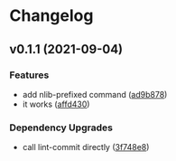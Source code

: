 # Changelog

## v0.1.1 (2021-09-04)

### Features

- add nlib-prefixed command ([ad9b878](https://github.com/nlibjs/cleanup-package-json/commit/ad9b878e813938ac7fe2572fc145fb29b2317508))
- it works ([affd430](https://github.com/nlibjs/cleanup-package-json/commit/affd4302dd871d3318ac3a7cc8eec4acea9ebb86))

### Dependency Upgrades

- call lint-commit directly ([3f748e8](https://github.com/nlibjs/cleanup-package-json/commit/3f748e85a5efc85ca88ca4ad3d981f71a1d28422))


